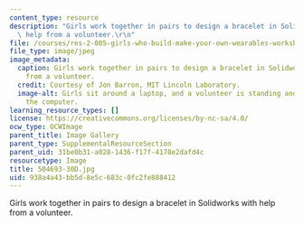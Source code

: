 ```yaml
---
content_type: resource
description: "Girls work together in pairs to design a bracelet in Solidworks with\
  \ help from a volunteer.\r\n"
file: /courses/res-2-005-girls-who-build-make-your-own-wearables-workshop-spring-2015/938a4a43bb5d8e5c683c0fc2fe888412_504693-30D.jpg
file_type: image/jpeg
image_metadata:
  caption: Girls work together in pairs to design a bracelet in Solidworks with help
    from a volunteer.
  credit: Courtesy of Jon Barron, MIT Lincoln Laboratory.
  image-alt: Girls sit around a laptop, and a volunteer is standing and helping at
    the computer.
learning_resource_types: []
license: https://creativecommons.org/licenses/by-nc-sa/4.0/
ocw_type: OCWImage
parent_title: Image Gallery
parent_type: SupplementalResourceSection
parent_uid: 31be0b31-a028-1436-f17f-4178e2dafd4c
resourcetype: Image
title: 504693-30D.jpg
uid: 938a4a43-bb5d-8e5c-683c-0fc2fe888412
---
```

Girls work together in pairs to design a bracelet in Solidworks with help from a volunteer.
